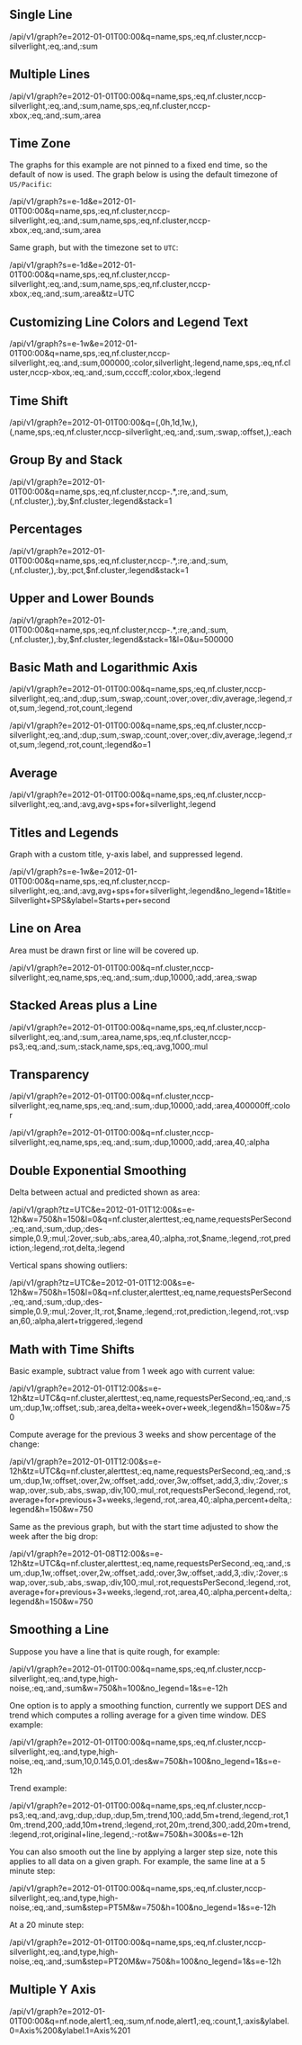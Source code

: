 ## Single Line

/api/v1/graph?e=2012-01-01T00:00&q=name,sps,:eq,nf.cluster,nccp-silverlight,:eq,:and,:sum

## Multiple Lines

/api/v1/graph?e=2012-01-01T00:00&q=name,sps,:eq,nf.cluster,nccp-silverlight,:eq,:and,:sum,name,sps,:eq,nf.cluster,nccp-xbox,:eq,:and,:sum,:area

## Time Zone

The graphs for this example are not pinned to a fixed end time, so the default of now is used. The graph below is using the default timezone of `US/Pacific`:

/api/v1/graph?s=e-1d&e=2012-01-01T00:00&q=name,sps,:eq,nf.cluster,nccp-silverlight,:eq,:and,:sum,name,sps,:eq,nf.cluster,nccp-xbox,:eq,:and,:sum,:area

Same graph, but with the timezone set to `UTC`:

/api/v1/graph?s=e-1d&e=2012-01-01T00:00&q=name,sps,:eq,nf.cluster,nccp-silverlight,:eq,:and,:sum,name,sps,:eq,nf.cluster,nccp-xbox,:eq,:and,:sum,:area&tz=UTC

## Customizing Line Colors and Legend Text

/api/v1/graph?s=e-1w&e=2012-01-01T00:00&q=name,sps,:eq,nf.cluster,nccp-silverlight,:eq,:and,:sum,000000,:color,silverlight,:legend,name,sps,:eq,nf.cluster,nccp-xbox,:eq,:and,:sum,ccccff,:color,xbox,:legend

## Time Shift

/api/v1/graph?e=2012-01-01T00:00&q=(,0h,1d,1w,),(,name,sps,:eq,nf.cluster,nccp-silverlight,:eq,:and,:sum,:swap,:offset,),:each

## Group By and Stack

/api/v1/graph?e=2012-01-01T00:00&q=name,sps,:eq,nf.cluster,nccp-.*,:re,:and,:sum,(,nf.cluster,),:by,$nf.cluster,:legend&stack=1

## Percentages

/api/v1/graph?e=2012-01-01T00:00&q=name,sps,:eq,nf.cluster,nccp-.*,:re,:and,:sum,(,nf.cluster,),:by,:pct,$nf.cluster,:legend&stack=1

## Upper and Lower Bounds

/api/v1/graph?e=2012-01-01T00:00&q=name,sps,:eq,nf.cluster,nccp-.*,:re,:and,:sum,(,nf.cluster,),:by,$nf.cluster,:legend&stack=1&l=0&u=500000

## Basic Math and Logarithmic Axis

/api/v1/graph?e=2012-01-01T00:00&q=name,sps,:eq,nf.cluster,nccp-silverlight,:eq,:and,:dup,:sum,:swap,:count,:over,:over,:div,average,:legend,:rot,sum,:legend,:rot,count,:legend

/api/v1/graph?e=2012-01-01T00:00&q=name,sps,:eq,nf.cluster,nccp-silverlight,:eq,:and,:dup,:sum,:swap,:count,:over,:over,:div,average,:legend,:rot,sum,:legend,:rot,count,:legend&o=1

## Average

/api/v1/graph?e=2012-01-01T00:00&q=name,sps,:eq,nf.cluster,nccp-silverlight,:eq,:and,:avg,avg+sps+for+silverlight,:legend

## Titles and Legends

Graph with a custom title, y-axis label, and suppressed legend.

/api/v1/graph?s=e-1w&e=2012-01-01T00:00&q=name,sps,:eq,nf.cluster,nccp-silverlight,:eq,:and,:avg,avg+sps+for+silverlight,:legend&no_legend=1&title=Silverlight+SPS&ylabel=Starts+per+second

## Line on Area

Area must be drawn first or line will be covered up.

/api/v1/graph?e=2012-01-01T00:00&q=nf.cluster,nccp-silverlight,:eq,name,sps,:eq,:and,:sum,:dup,10000,:add,:area,:swap

## Stacked Areas plus a Line

/api/v1/graph?e=2012-01-01T00:00&q=name,sps,:eq,nf.cluster,nccp-silverlight,:eq,:and,:sum,:area,name,sps,:eq,nf.cluster,nccp-ps3,:eq,:and,:sum,:stack,name,sps,:eq,:avg,1000,:mul

## Transparency

/api/v1/graph?e=2012-01-01T00:00&q=nf.cluster,nccp-silverlight,:eq,name,sps,:eq,:and,:sum,:dup,10000,:add,:area,400000ff,:color

/api/v1/graph?e=2012-01-01T00:00&q=nf.cluster,nccp-silverlight,:eq,name,sps,:eq,:and,:sum,:dup,10000,:add,:area,40,:alpha

## Double Exponential Smoothing

Delta between actual and predicted shown as area:

/api/v1/graph?tz=UTC&e=2012-01-01T12:00&s=e-12h&w=750&h=150&l=0&q=nf.cluster,alerttest,:eq,name,requestsPerSecond,:eq,:and,:sum,:dup,:des-simple,0.9,:mul,:2over,:sub,:abs,:area,40,:alpha,:rot,$name,:legend,:rot,prediction,:legend,:rot,delta,:legend

Vertical spans showing outliers:

/api/v1/graph?tz=UTC&e=2012-01-01T12:00&s=e-12h&w=750&h=150&l=0&q=nf.cluster,alerttest,:eq,name,requestsPerSecond,:eq,:and,:sum,:dup,:des-simple,0.9,:mul,:2over,:lt,:rot,$name,:legend,:rot,prediction,:legend,:rot,:vspan,60,:alpha,alert+triggered,:legend

## Math with Time Shifts

Basic example, subtract value from 1 week ago with current value:

/api/v1/graph?e=2012-01-01T12:00&s=e-12h&tz=UTC&q=nf.cluster,alerttest,:eq,name,requestsPerSecond,:eq,:and,:sum,:dup,1w,:offset,:sub,:area,delta+week+over+week,:legend&h=150&w=750

Compute average for the previous 3 weeks and show percentage of the change:

/api/v1/graph?e=2012-01-01T12:00&s=e-12h&tz=UTC&q=nf.cluster,alerttest,:eq,name,requestsPerSecond,:eq,:and,:sum,:dup,1w,:offset,:over,2w,:offset,:add,:over,3w,:offset,:add,3,:div,:2over,:swap,:over,:sub,:abs,:swap,:div,100,:mul,:rot,requestsPerSecond,:legend,:rot,average+for+previous+3+weeks,:legend,:rot,:area,40,:alpha,percent+delta,:legend&h=150&w=750

Same as the previous graph, but with the start time adjusted to show the week after the big drop:

/api/v1/graph?e=2012-01-08T12:00&s=e-12h&tz=UTC&q=nf.cluster,alerttest,:eq,name,requestsPerSecond,:eq,:and,:sum,:dup,1w,:offset,:over,2w,:offset,:add,:over,3w,:offset,:add,3,:div,:2over,:swap,:over,:sub,:abs,:swap,:div,100,:mul,:rot,requestsPerSecond,:legend,:rot,average+for+previous+3+weeks,:legend,:rot,:area,40,:alpha,percent+delta,:legend&h=150&w=750

## Smoothing a Line

Suppose you have a line that is quite rough, for example:

/api/v1/graph?e=2012-01-01T00:00&q=name,sps,:eq,nf.cluster,nccp-silverlight,:eq,:and,type,high-noise,:eq,:and,:sum&w=750&h=100&no_legend=1&s=e-12h

One option is to apply a smoothing function, currently we support DES and trend which computes a rolling average for a given time window. DES example:

/api/v1/graph?e=2012-01-01T00:00&q=name,sps,:eq,nf.cluster,nccp-silverlight,:eq,:and,type,high-noise,:eq,:and,:sum,10,0.145,0.01,:des&w=750&h=100&no_legend=1&s=e-12h

Trend example:

/api/v1/graph?e=2012-01-01T00:00&q=name,sps,:eq,nf.cluster,nccp-ps3,:eq,:and,:avg,:dup,:dup,:dup,5m,:trend,100,:add,5m+trend,:legend,:rot,10m,:trend,200,:add,10m+trend,:legend,:rot,20m,:trend,300,:add,20m+trend,:legend,:rot,original+line,:legend,:-rot&w=750&h=300&s=e-12h

You can also smooth out the line by applying a larger step size, note this applies to all data on a given graph. For example, the same line at a 5 minute step:

/api/v1/graph?e=2012-01-01T00:00&q=name,sps,:eq,nf.cluster,nccp-silverlight,:eq,:and,type,high-noise,:eq,:and,:sum&step=PT5M&w=750&h=100&no_legend=1&s=e-12h

At a 20 minute step:

/api/v1/graph?e=2012-01-01T00:00&q=name,sps,:eq,nf.cluster,nccp-silverlight,:eq,:and,type,high-noise,:eq,:and,:sum&step=PT20M&w=750&h=100&no_legend=1&s=e-12h

## Multiple Y Axis

/api/v1/graph?e=2012-01-01T00:00&q=nf.node,alert1,:eq,:sum,nf.node,alert1,:eq,:count,1,:axis&ylabel.0=Axis%200&ylabel.1=Axis%201
